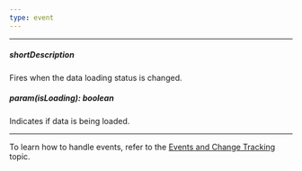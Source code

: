 ```yaml
---
type: event
---
```

---
##### shortDescription
Fires when the data loading status is changed.

##### param(isLoading): boolean
Indicates if data is being loaded.

---
To learn how to handle events, refer to the [Events and Change Tracking](/concepts/30%20Data%20Layer/5%20Data%20Layer/5%20Events%20and%20Change%20Tracking.md '/Documentation/Guide/Data_Layer/Data_Layer/#Events_and_Change_Tracking') topic.